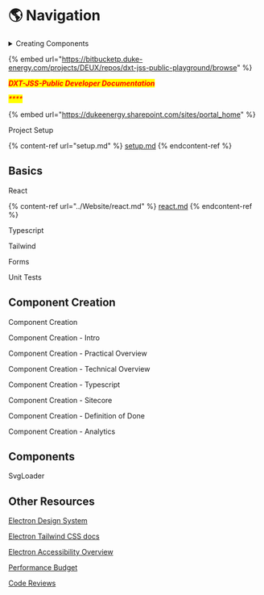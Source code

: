 # 🌎 Navigation

<details>

<summary>Creating Components</summary>



</details>

{% embed url="https://bitbucketp.duke-energy.com/projects/DEUX/repos/dxt-jss-public-playground/browse" %}

_<mark style="color:red;">**DXT-JSS-Public Developer Documentation**</mark>_



_<mark style="color:red;">****</mark>_

{% embed url="https://dukeenergy.sharepoint.com/sites/portal_home" %}

Project Setup

{% content-ref url="setup.md" %}
[setup.md](setup.md)
{% endcontent-ref %}

## Basics

React

{% content-ref url="../Website/react.md" %}
[react.md](../Website/react.md)
{% endcontent-ref %}

Typescript

Tailwind

Forms

Unit Tests

## Component Creation

Component Creation

Component Creation - Intro

Component Creation - Practical Overview

Component Creation - Technical Overview

Component Creation - Typescript

Component Creation - Sitecore

Component Creation - Definition of Done

Component Creation - Analytics

## Components

SvgLoader

## Other Resources

[Electron Design System](https://electron.duke-energy.com)

[Electron Tailwind CSS docs](http://electron.duke-energy.com/foundation/utilities/utility-first/)

[Electron Accessibility Overview](http://electron.duke-energy.com/foundation/accessibility/)

[Performance Budget](https://confluence.duke-energy.com/display/DEPW/DXT+Performance+Budget)

[Code Reviews](https://confluence.duke-energy.com/display/DEPW/Code+Reviews)
